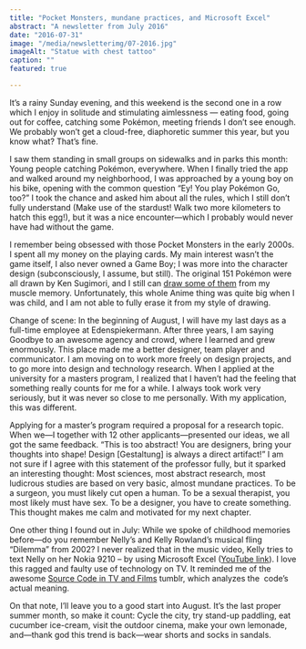 ```yaml
---
title: "Pocket Monsters, mundane practices, and Microsoft Excel"
abstract: "A newsletter from July 2016"
date: "2016-07-31"
image: "/media/newsletterimg/07-2016.jpg"
imageAlt: "Statue with chest tattoo"
caption: ""
featured: true

---
```


It’s a rainy Sunday evening, and this weekend is the second one in a row which I enjoy in solitude and stimulating aimlessness — eating food, going out for coffee, catching some Pokémon, meeting friends I don’t see enough. We probably won’t get a cloud-free, diaphoretic summer this year, but you know what? That’s fine.

I saw them standing in small groups on sidewalks and in parks this month: Young people catching Pokémon, everywhere. When I finally tried the app and walked around my neighborhood, I was approached by a young boy on his bike, opening with the common question “Ey! You play Pokémon Go, too?” I took the chance and asked him about all the rules, which I still don’t fully understand (Make use of the stardust! Walk two more kilometers to hatch this egg!), but it was a nice encounter—which I probably would never have had without the game.

I remember being obsessed with those Pocket Monsters in the early 2000s. I spent all my money on the playing cards. My main interest wasn’t the game itself, I also never owned a Game Boy; I was more into the character design (subconsciously, I assume, but still). The original 151 Pokémon were all drawn by Ken Sugimori, and I still can [draw some of them](https://twitter.com/christowski/status/753857535757656064) from my muscle memory. Unfortunately, this whole Anime thing was quite big when I was child, and I am not able to fully erase it from my style of drawing.

Change of scene: In the beginning of August, I will have my last days as a full-time employee at Edenspiekermann. After three years, I am saying Goodbye to an awesome agency and crowd, where I learned and grew enormously. This place made me a better designer, team player and communicator. I am moving on to work more freely on design projects, and to go more into design and technology research. When I applied at the university for a masters program, I realized that I haven’t had the feeling that something really counts for me for a while. I always took work very seriously, but it was never so close to me personally. With my application, this was different.

Applying for a master’s program required a proposal for a research topic. When we—I together with 12 other applicants—presented our ideas, we all got the same feedback. “This is too abstract! You are designers, bring your thoughts into shape! Design \[Gestaltung\] is always a direct artifact!” I am not sure if I agree with this statement of the professor fully, but it sparked an interesting thought: Most sciences, most abstract research, most ludicrous studies are based on very basic, almost mundane practices. To be a surgeon, you must likely cut open a human. To be a sexual therapist, you most likely must have sex. To be a designer, you have to create something. This thought makes me calm and motivated for my next chapter.

One other thing I found out in July: While we spoke of childhood memories before—do you remember Nelly’s and Kelly Rowland’s musical fling “Dilemma” from 2002? I never realized that in the music video, Kelly tries to text Nelly on her Nokia 9210 – by using Microsoft Excel ([YouTube link](https://www.youtube.com/watch?v=8WYHDfJDPDc)). I love this ragged and faulty use of technology on TV. It reminded me of the awesome [Source Code in TV and Films](https://moviecode.tumblr.com/) tumblr, which analyzes the  code’s actual meaning.

On that note, I’ll leave you to a good start into August. It’s the last proper summer month, so make it count: Cycle the city, try stand-up paddling, eat cucumber ice-cream, visit the outdoor cinema, make your own lemonade, and—thank god this trend is back—wear shorts and socks in sandals.